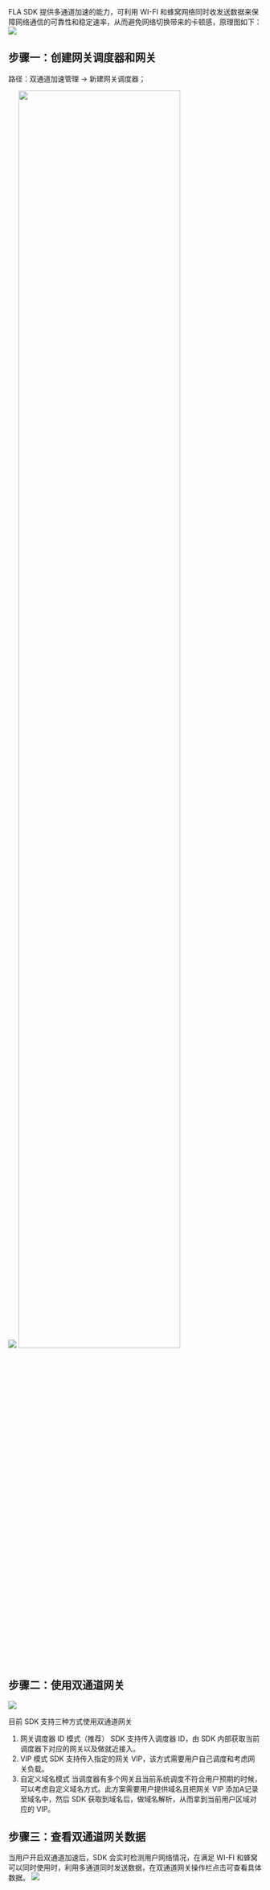 
FLA SDK 提供多通道加速的能力，可利用 WI-FI 和蜂窝网络同时收发送数据来保障网络通信的可靠性和稳定速率，从而避免网络切换带来的卡顿感，原理图如下：
![](https://qcloudimg.tencent-cloud.cn/raw/e262f4d503598fc11beb0bafbc41cdb6.png)

 
## 步骤一：创建网关调度器和网关
路径：双通道加速管理 -> 新建网关调度器；

![](https://qcloudimg.tencent-cloud.cn/raw/5e53c53665223f4efcbe5cdcde8ae5a9.png)
<img src="https://qcloudimg.tencent-cloud.cn/raw/3de8233cad1efb85e4f41037127d52de.png" width="80%">


## 步骤二：使用双通道网关
![](https://qcloudimg.tencent-cloud.cn/raw/2faba2f6ac2e1e535b2f1b0beebf374b.png)

目前 SDK 支持三种方式使用双通道网关
1.  网关调度器 ID 模式（推荐）
SDK 支持传入调度器 ID，由 SDK 内部获取当前调度器下对应的网关以及做就近接入。
2.  VIP 模式
SDK 支持传入指定的网关 VIP，该方式需要用户自己调度和考虑网关负载。
3.  自定义域名模式
当调度器有多个网关且当前系统调度不符合用户预期的时候，可以考虑自定义域名方式。此方案需要用户提供域名且把网关 VIP 添加A记录至域名中，然后 SDK 获取到域名后，做域名解析，从而拿到当前用户区域对应的 VIP。

##  步骤三：查看双通道网关数据
当用户开启双通道加速后，SDK 会实时检测用户网络情况，在满足 WI-FI 和蜂窝可以同时使用时，利用多通道同时发送数据，在双通道网关操作栏点击可查看具体数据。
![](https://qcloudimg.tencent-cloud.cn/raw/7e2f0f93f80f586c421b706ec603f44a.png)
